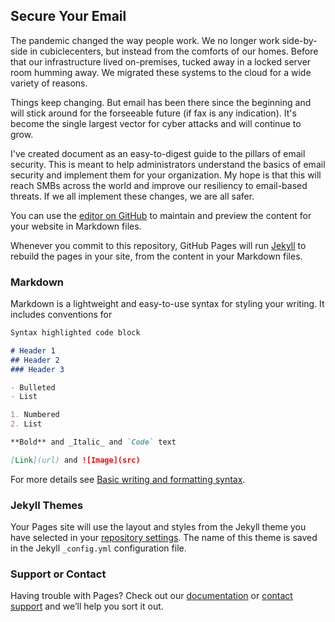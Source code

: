 ## Secure Your Email

The pandemic changed the way people work. We no longer work side-by-side in cubiclecenters, but instead from the comforts of our homes. Before that our infrastructure lived on-premises, tucked away in a locked server room humming away. We migrated these systems to the cloud for a wide variety of reasons. 

Things keep changing. But email has been there since the beginning and will stick around for the forseeable future (if fax is any indication). It's become the single largest vector for cyber attacks and will continue to grow. 

I've created document as an easy-to-digest guide to the pillars of email security. This is meant to help administrators understand the basics of email security and implement them for your organization. My hope is that this will reach SMBs across the world and improve our resiliency to email-based threats. If we all implement these changes, we are all safer.


You can use the [editor on GitHub](https://github.com/material3dge/SecureYourEmail/edit/gh-pages/index.md) to maintain and preview the content for your website in Markdown files.

Whenever you commit to this repository, GitHub Pages will run [Jekyll](https://jekyllrb.com/) to rebuild the pages in your site, from the content in your Markdown files.

### Markdown

Markdown is a lightweight and easy-to-use syntax for styling your writing. It includes conventions for

```markdown
Syntax highlighted code block

# Header 1
## Header 2
### Header 3

- Bulleted
- List

1. Numbered
2. List

**Bold** and _Italic_ and `Code` text

[Link](url) and ![Image](src)
```

For more details see [Basic writing and formatting syntax](https://docs.github.com/en/github/writing-on-github/getting-started-with-writing-and-formatting-on-github/basic-writing-and-formatting-syntax).

### Jekyll Themes

Your Pages site will use the layout and styles from the Jekyll theme you have selected in your [repository settings](https://github.com/material3dge/SecureYourEmail/settings/pages). The name of this theme is saved in the Jekyll `_config.yml` configuration file.

### Support or Contact

Having trouble with Pages? Check out our [documentation](https://docs.github.com/categories/github-pages-basics/) or [contact support](https://support.github.com/contact) and we’ll help you sort it out.
